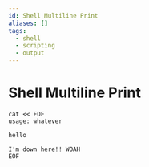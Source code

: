 ```yaml
---
id: Shell Multiline Print
aliases: []
tags:
  - shell
  - scripting
  - output
---
```


# Shell Multiline Print

```shell
cat << EOF
usage: whatever

hello

I'm down here!! WOAH
EOF
``` 